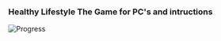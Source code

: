 ### Healthy Lifestyle The Game for PC's and intructions
![Progress](https://img.shields.io/badge/progress-100%25-brightgreen.svg)

